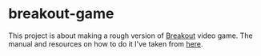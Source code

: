 # breakout-game

This project is about making a rough version of [Breakout](https://en.wikipedia.org/wiki/Breakout_(video_game)) video game. The manual and resources on how to do it I've taken from [here](https://learnopengl.com/In-Practice/2D-Game/Breakout).